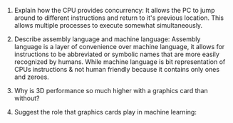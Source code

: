 <!-- Answers to the Short Answer Essay Questions go here -->

1. Explain how the CPU provides concurrency:
    It allows the PC to jump around to different instructions and return to it's previous location. This allows multiple processes to execute somewhat simultaneously.

2. Describe assembly language and machine language:
    Assembly language is a layer of convenience over machine language, it allows for instructions to be abbreviated or symbolic names that are more easily recognized by humans.
    While machine language is bit representation of CPUs instructions & not human friendly because it contains only ones and zeroes.

3. Why is 3D performance so much higher with a graphics card than without?


4. Suggest the role that graphics cards play in machine learning:
